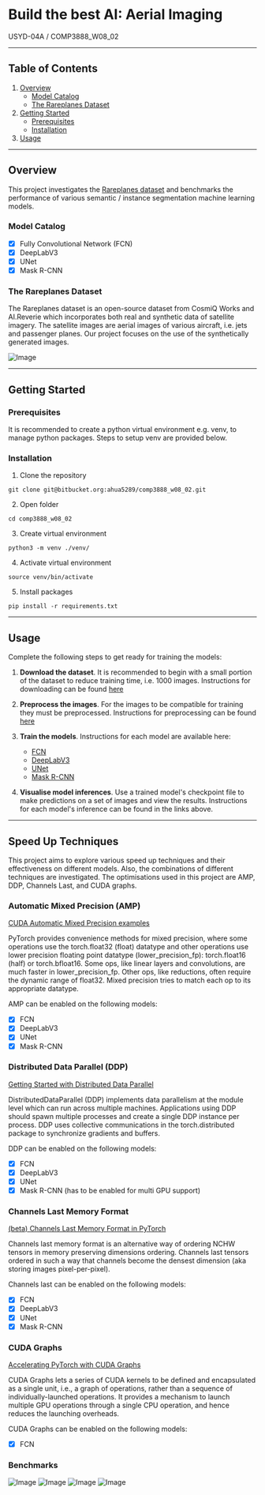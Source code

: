 # Build the best AI: Aerial Imaging
USYD-04A / COMP3888_W08_02

---

## Table of Contents
1. [Overview](#markdown-header-overview)
      * [Model Catalog](#markdown-header-model-catalog)
      * [The Rareplanes Dataset](#markdown-header-the-rareplanes-dataset)
2. [Getting Started](#markdown-header-getting-Started)
      * [Prerequisites](#markdown-header-prerequisites)
      * [Installation](#markdown-header-installation)
3. [Usage](#markdown-header-usage)

---

## Overview
This project investigates the [Rareplanes dataset](https://www.cosmiqworks.org/rareplanes/) and benchmarks the
performance of various semantic / instance segmentation machine learning models.

### Model Catalog

   - [x] Fully Convolutional Network (FCN)
   - [x] DeepLabV3
   - [x] UNet
   - [x] Mask R-CNN

### The Rareplanes Dataset
The Rareplanes dataset is an open-source dataset from CosmiQ Works and AI.Reverie which incorporates
both real and synthetic data of satellite imagery. The satellite images are aerial images of various
aircraft, i.e. jets and passenger planes. Our project focuses on the use of the synthetically generated images.

![Image](assets/rareplanes_synthetic.png "Rareplanes synthetic data example")

---

## Getting Started
### Prerequisites
It is recommended to create a python virtual environment e.g. venv, to manage python packages. Steps to setup venv are provided
below.
### Installation
1. Clone the repository

`git clone git@bitbucket.org:ahua5289/comp3888_w08_02.git`

2. Open folder

`cd comp3888_w08_02`

3. Create virtual environment

`python3 -m venv ./venv/`

4. Activate virtual environment

`source venv/bin/activate`

5. Install packages

`pip install -r requirements.txt`

---
## Usage
Complete the following steps to get ready for training the models:

1. **Download the dataset**. It is recommended to begin with a small portion of the dataset to reduce 
training time, i.e. 1000 images. Instructions for downloading can be found [here](./rareplanes)


2. **Preprocess the images**. For the images to be compatible for training they must be preprocessed. Instructions for
preprocessing can be found [here](./preprocessing)


3. **Train the models**. Instructions for each model are available here:

      * [FCN](./fcn)
      * [DeepLabV3](./DeepLabV3)
      * [UNet](./unet)
      * [Mask R-CNN](./mask)


4. **Visualise model inferences**. Use a trained model's checkpoint file to make predictions
on a set of images and view the results. Instructions for each model's inference can be found in the links above.

---
## Speed Up Techniques
This project aims to explore various speed up techniques and their effectiveness on
different models. Also, the combinations of different techniques are investigated.
The optimisations used in this project are AMP, DDP, Channels Last, and CUDA graphs.

### Automatic Mixed Precision (AMP)

[CUDA Automatic Mixed Precision examples](https://pytorch.org/docs/stable/notes/amp_examples.html#working-with-multiple-gpus)

PyTorch provides convenience methods for mixed precision, where some operations use the torch.float32 (float) 
datatype and other operations use lower precision floating point datatype (lower_precision_fp): torch.float16 
(half) or torch.bfloat16. Some ops, like linear layers and convolutions, are much faster in lower_precision_fp. 
Other ops, like reductions, often require the dynamic range of float32. Mixed precision tries to match each op to 
its appropriate datatype.

AMP can be enabled on the following models:

   - [x] FCN
   - [x] DeepLabV3
   - [x] UNet
   - [x] Mask R-CNN

### Distributed Data Parallel (DDP)

[Getting Started with Distributed Data Parallel](https://pytorch.org/tutorials/intermediate/ddp_tutorial.html)

DistributedDataParallel (DDP) implements data parallelism at the module level which can run across multiple 
machines. Applications using DDP should spawn multiple processes and create a single DDP instance per process. 
DDP uses collective communications in the torch.distributed package to synchronize gradients and buffers. 

DDP can be enabled on the following models:

   - [x] FCN
   - [x] DeepLabV3
   - [x] UNet
   - [x] Mask R-CNN (has to be enabled for multi GPU support)

### Channels Last Memory Format

[(beta) Channels Last Memory Format in PyTorch](https://pytorch.org/tutorials/intermediate/memory_format_tutorial.html)

Channels last memory format is an alternative way of ordering NCHW tensors in memory preserving dimensions ordering. 
Channels last tensors ordered in such a way that channels become the densest 
dimension (aka storing images pixel-per-pixel).

Channels last can be enabled on the following models:

   - [x] FCN
   - [x] DeepLabV3
   - [x] UNet
   - [x] Mask R-CNN

### CUDA Graphs

[Accelerating PyTorch with CUDA Graphs](https://pytorch.org/blog/accelerating-pytorch-with-cuda-graphs/)

CUDA Graphs lets a series of CUDA kernels to be defined and encapsulated as a single unit, i.e., a graph of operations, 
rather than a sequence of individually-launched operations. It provides a mechanism to launch multiple GPU operations 
through a single CPU operation, and hence reduces the launching overheads.

CUDA Graphs can be enabled on the following models:

   - [x] FCN

### Benchmarks

![Image](assets/fcn_benchmark.png "FCN benchmark graph") 
![Image](assets/deeplab_benchmark.png "DeepLabV3 benchmark graph")
![Image](assets/unet_benchmark.png "UNet benchmark graph")
![Image](assets/mask_benchmark.png "Mask R-CNN benchmark graph")